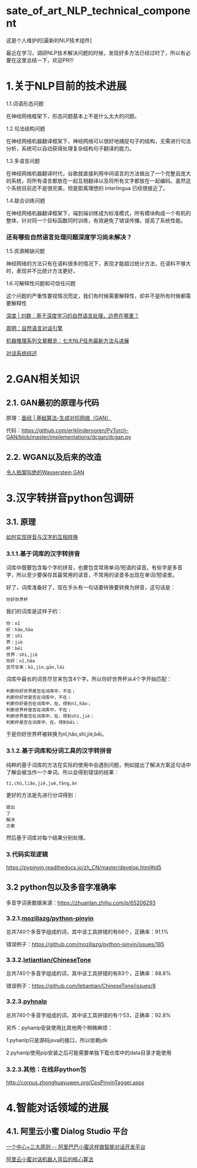 # sate_of_art_NLP_technical_component
这是个人维护的[最新的NLP技术组件]

最近在学习，调研NLP技术解决问题的时候，发现好多方法已经过时了，所以有必要在这里总结一下，欢迎PR!!!

# 1.关于NLP目前的技术进展

1.1.词语形态问题

在神经网络框架下，形态问题基本上不是什么太大的问题。

1.2.句法结构问题

在神经网络机器翻译框架下，神经网络可以很好地捕捉句子的结构，无需进行句法分析，系统可以自动获得处理复杂结构句子翻译的能力。

1.3.多语言问题

在神经网络机器翻译时代，谷歌就直接利用中间语言的方法做出了一个完整且庞大的系统，将所有语言都放在一起互相翻译以及将所有文字都放在一起编码。虽然这个系统目前还不是很完美，但是距离理想的 Interlingua 已经很接近了。

1.4.联合训练问题

在神经网络机器翻译框架下，端到端训练成为标准模式，所有模块构成一个有机的整体，针对同一个目标函数同时训练，有效避免了错误传播，提高了系统性能。

### 还有哪些自然语言处理问题深度学习尚未解决？

1.5.资源稀缺问题

神经网络的方法只有在语料很多的情况下，表现才能超过统计方法，在语料不够大时，表现并不比统计方法更好。

1.6.可解释性问题和可信任问题

这个问题的严重性要视情况而定，我们有时候需要解释性，却并不是所有时候都需要解释性


[ 深度 | 刘群：基于深度学习的自然语言处理，边界在哪里？ ](https://www.leiphone.com/news/201908/3fbKEVpvrivuV1jb.html)

[周明：自然语言对话引擎](https://www.msra.cn/zh-cn/news/features/ming-zhou-conversation-engine-20170413)

[机器推理系列文章概览：七大NLP任务最新方法与进展](https://www.msra.cn/zh-cn/news/features/machine-reasoning)

[对话系统综述](https://kingsea0-0.github.io/posts/25337/)

# 2.GAN相关知识
## 2.1. GAN最初的原理与代码
原理：[面经 | 基础算法-生成对抗网络（GAN）](https://mp.weixin.qq.com/s/l55RRXLU2Of2kLjQzrW0jQ)

代码：https://github.com/eriklindernoren/PyTorch-GAN/blob/master/implementations/dcgan/dcgan.py

## 2.2. WGAN以及后来的改造
[令人拍案叫绝的Wasserstein GAN](https://zhuanlan.zhihu.com/p/25071913)

# 3.汉字转拼音python包调研
## 3.1. 原理

[如何实现拼音与汉字的互相转换](https://www.letiantian.me/2016-02-08-pinyin-hanzi/)

### 3.1.1.基于词库的汉字转拼音
词库中既要包含每个字的拼音，也要包含常用单词/短语的读音。有些字是多音字，所以至少要保存其最常用的读音，不常用的读音多出现在单词/短语里。

好了，词库准备好了，现在手头有一句话要转换要转换为拼音，这句话是：
```
你好世界杯
```
我们的词库是这样子的：
```
你：nǐ
好：hǎo,hào
世：shì
界：jiè
杯：bēi
世界：shì,jiè
你好：nǐ,hǎo
苦尽甘来：kǔ,jìn,gān,lái
```
词库中最长的词苦尽甘来包含4个字。所以你好世界杯从4个字开始匹配：
```
判断你好世界是否在词库中，不在；
判断你好世是否在词库中，不在；
判断你好是否在词库中，在，得到nǐ,hǎo；
判断世界杯是否在词库中，不在；
判断世界是否在词库中，在，得到shì,jiè；
判断杯是否在词库中，在，得到bēi；
```
于是你好世界杯被转换为nǐ,hǎo,shì,jiè,bēi。

### 3.1.2.基于词库和分词工具的汉字转拼音
纯粹的基于词库的方法在实际的使用中会遇到问题，例如提出了解决方案这句话中了解会被当作一个单词，所以会得到错误的结果：
```
tí,chū,liǎo,jiě,jué,fāng,àn
```
更好的方法是先进行分词得到：
```
提出
了
解决
方案
```
然后基于词库对每个结果分别处理。


### 3.代码实现逻辑

https://pypinyin.readthedocs.io/zh_CN/master/develop.html#id5


## 3.2 python包以及多音字准确率
多音字词表数据来源：https://zhuanlan.zhihu.com/p/65206293

### 3.2.1.[mozillazg/python-pinyin](https://github.com/mozillazg/python-pinyin)

 总共740个多音字组成的词，其中该工具拼错的有66个，正确率：91.1%

错误例子：https://github.com/mozillazg/python-pinyin/issues/185

### 3.3.2.[letiantian/ChineseTone](https://github.com/letiantian/ChineseTone)

总共740个多音字组成的词，其中该工具拼错的有83个，正确率：88.8%

错误例子：https://github.com/letiantian/ChineseTone/issues/8

### 3.2.3.[pyhnalp](https://github.com/hankcs/pyhanlp)
总共740个多音字组成的词，其中该工具拼错的有个53，正确率：92.8%

另外：pyhanlp安装使用比其他两个稍微麻烦：

1.pyhanlp只是源码java的接口，所以依赖jdk

2.pyhanlp使用pip安装之后可能需要单独下载仓库中的data目录才能使用

### 3.2.3.其他：在线非python包
http://corpus.zhonghuayuwen.org/CpsPinyinTagger.aspx


# 4.智能对话领域的进展

## 4.1. 阿里云小蜜 Dialog Studio 平台
[一个中心+三大原则 -- 阿里巴巴小蜜这样做智能对话开发平台](https://yq.aliyun.com/articles/686899?spm=a2c4e.11163080.searchblog.33.17a52ec1rRBNDI)

[阿里云小蜜对话机器人背后的核心算法](https://www.toutiao.com/a6739010864487088644/?tt_from=dingtalk&utm_campaign=client_share&timestamp=1569062324&app=news_article&utm_source=dingtalk&utm_medium=toutiao_ios&req_id=2019092118384301001404706806E2AD4B&dtshare_count=1&group_id=6739010864487088644)

